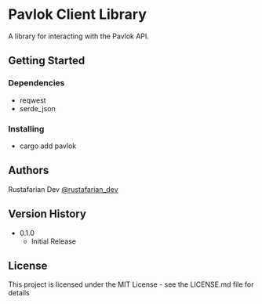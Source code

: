 # Pavlok Client Library

A library for interacting with the Pavlok API.

## Getting Started

### Dependencies

* reqwest
* serde_json

### Installing

* cargo add pavlok

## Authors

Rustafarian Dev [@rustafarian_dev](https://twitter.com/rustafarian_dev)

## Version History

* 0.1.0
    * Initial Release

## License

This project is licensed under the MIT License - see the LICENSE.md file for details

